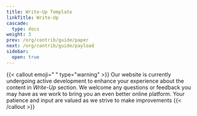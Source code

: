```yaml
---
title: Write-Up Template
linkTitle: Write-Up
cascade:
  type: docs
weight: 3
prev: /org/contrib/guide/paper
next: /org/contrib/guide/payload
sidebar:
  open: true
---
```


{{< callout emoji=" " type="warning" >}}
Our website is currently undergoing active development to enhance your experience about the content in *Write-Up* section. We welcome any questions or feedback you may have as we work to bring you an even better online platform. Your patience and input are valued as we strive to make improvements
{{< /callout >}}
